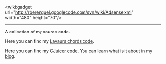 &lt;wiki:gadget url="http://rberenguel.googlecode.com/svn/wiki/Adsense.xml" width="480" height="70"/&gt;

---

A collection of my source code.

Here you can find my [Lavaurs chords code](http://rberenguel.googlecode.com/svn/trunk/Lisp/Lavaurs.lsp).

Here you can find my [CJuicer code](http://code.google.com/p/rberenguel/source/browse/svn/trunk/CJuicer). You can learn what is it about in my [blog](http://berenguel.blogspot.com/2010/02/cjuicer-beats-humans-and-unixs-diff.html).